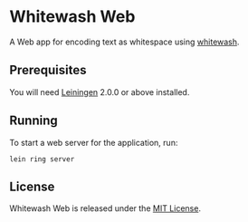 # Whitewash Web

A Web app for encoding text as whitespace using [whitewash](https://github.com/bundacia/whitewash-web).

## Prerequisites

You will need [Leiningen][] 2.0.0 or above installed.

[leiningen]: https://github.com/technomancy/leiningen

## Running

To start a web server for the application, run:

    lein ring server

## License

Whitewash Web is released under the [MIT License](http://www.opensource.org/licenses/MIT).
